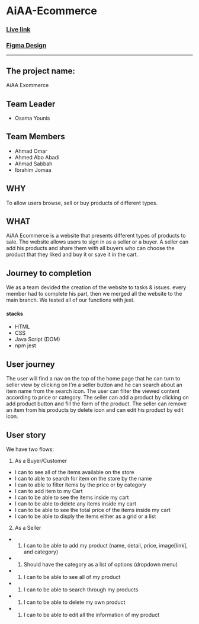 # AiAA-Ecommerce

### [Live link](https://gsg-g10.github.io/AiAA-Ecommerce/)
### [Figma Design](https://www.figma.com/file/xTx7xK8G4ThRWRQSa8CKrp/Ecommerce-APP)

___

## The project name:
AiAA Exommerce

## Team Leader
* Osama Younis

## Team Members
* Ahmad Omar
* Ahmed Abo Abadi
* Ahmad Sabbah
* Ibrahim Jomaa

## WHY 
To allow users browse, sell or buy products of different types.


## WHAT 
AiAA Ecommerce is a website that presents different types of products to sale. The website allows users to sign in as a seller or a buyer. A seller can add his products and share them with all buyers who can choose the product that they liked and buy it or save it in the cart.


## Journey to completion
We as a team devided the creation of the website to tasks & issues. every member had to complete his part, then we merged all the website to the main branch. We tested all of our functions with jest.
#### stacks
* HTML
* CSS
* Java Script (DOM)
* npm jest
## User journey
The user will find a nav on the top of the home page that he can turn to seller view by clicking on I'm a seller button and he can search about an item name from the search icon. The user can filter the viewed content according to price or category.
The seller can add a product by clicking on add product button and fill the form of the product. The seller can remove an item from his products by delete icon and can edit his product by edit icon.

## User story
 We have two flows:

1. As a Buyer/Customer
* I can to see all of the items available on the store
* I can to able to search for item on the store by the name
* I can to able to filter items by the price or by category
* I can to add item to my Cart
* I can to be able to see the items inside my cart
* I can to be able to delete any items inside my cart
* I can to be able to see the total price of the items inside my cart
* I can to be able to disply the items either as a grid or a list
2. As a Seller
* 1. I can to be able to add my product (name, detail, price, image[link], and category)
* 1. Should have the category as a list of options (dropdown menu)
* 1. I can to be able to see all of my product
* 1. I can to be able to search through my products
* 1. I can to be able to delete my own product
* 1. I can to be able to edit all the information of my product